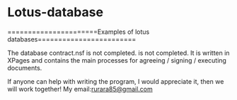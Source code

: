 # Lotus-database
======================Examples of lotus databases========================

The database contract.nsf is not completed. is not completed. It is written in XPages and contains the main processes for agreeing / signing / executing documents. 

If anyone can help with writing the program, I would appreciate it, then we will work together!
My email:rurara85@gmail.com
